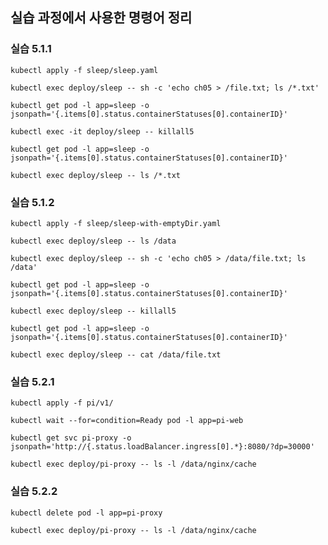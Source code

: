 ## 실습 과정에서 사용한 명령어 정리

### 실습 5.1.1

    kubectl apply -f sleep/sleep.yaml

    kubectl exec deploy/sleep -- sh -c 'echo ch05 > /file.txt; ls /*.txt'

    kubectl get pod -l app=sleep -o jsonpath='{.items[0].status.containerStatuses[0].containerID}'

    kubectl exec -it deploy/sleep -- killall5

    kubectl get pod -l app=sleep -o jsonpath='{.items[0].status.containerStatuses[0].containerID}'

    kubectl exec deploy/sleep -- ls /*.txt

### 실습 5.1.2
    
    kubectl apply -f sleep/sleep-with-emptyDir.yaml

    kubectl exec deploy/sleep -- ls /data

    kubectl exec deploy/sleep -- sh -c 'echo ch05 > /data/file.txt; ls /data'

    kubectl get pod -l app=sleep -o jsonpath='{.items[0].status.containerStatuses[0].containerID}'

    kubectl exec deploy/sleep -- killall5

    kubectl get pod -l app=sleep -o jsonpath='{.items[0].status.containerStatuses[0].containerID}'

    kubectl exec deploy/sleep -- cat /data/file.txt

### 실습 5.2.1

    kubectl apply -f pi/v1/

    kubectl wait --for=condition=Ready pod -l app=pi-web

    kubectl get svc pi-proxy -o jsonpath='http://{.status.loadBalancer.ingress[0].*}:8080/?dp=30000'

    kubectl exec deploy/pi-proxy -- ls -l /data/nginx/cache

### 실습 5.2.2

    kubectl delete pod -l app=pi-proxy

    kubectl exec deploy/pi-proxy -- ls -l /data/nginx/cache


    